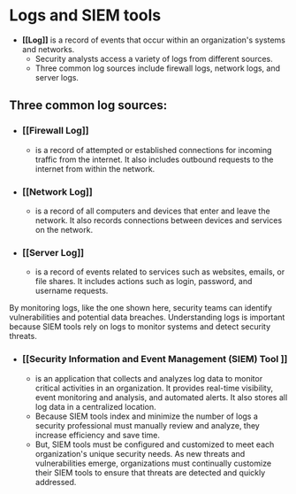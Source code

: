 # Logs and SIEM tools

- **[[Log]]** is a record of events that occur within an organization's systems and networks. 
	- Security analysts access a variety of logs from different sources. 
	- Three common log sources include firewall logs, network logs, and server logs.
## Three common log sources:
- ### **[[Firewall Log]]** 
	- is a record of attempted or established connections for incoming traffic from the internet. It also includes outbound requests to the internet from within the network. 
- ### **[[Network Log]]** 
	- is a record of all computers and devices that enter and leave the network. It also records connections between devices and services on the network. 
- ### **[[Server Log]]** 
	- is a record of events related to services such as websites, emails, or file shares. It includes actions such as login, password, and username requests. 

By monitoring logs, like the one shown here, security teams can identify vulnerabilities and potential data breaches. Understanding logs is important because SIEM tools rely on logs to monitor systems and detect security threats. 

- ### **[[Security Information and Event Management (SIEM) Tool ]]**
	- is an application that collects and analyzes log data to monitor critical activities in an organization. It provides real-time visibility, event monitoring and analysis, and automated alerts. It also stores all log data in a centralized location. 
	- Because SIEM tools index and minimize the number of logs a security professional must manually review and analyze, they increase efficiency and save time. 
	- But, SIEM tools must be configured and customized to meet each organization's unique security needs. As new threats and vulnerabilities emerge, organizations must continually customize their SIEM tools to ensure that threats are detected and quickly addressed. 